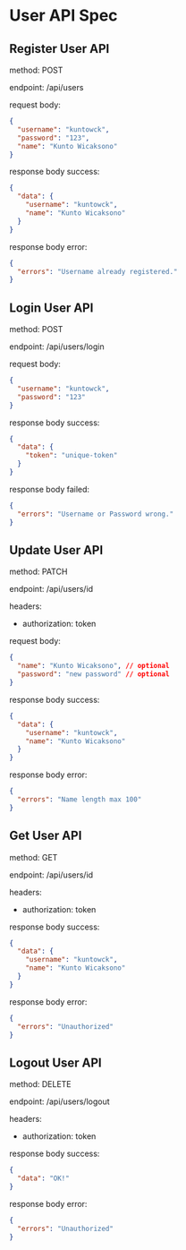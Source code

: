 # User API Spec

## Register User API

method: POST

endpoint: /api/users

request body:

```json
{
  "username": "kuntowck",
  "password": "123",
  "name": "Kunto Wicaksono"
}
```

response body success:

```json
{
  "data": {
    "username": "kuntowck",
    "name": "Kunto Wicaksono"
  }
}
```

response body error:

```json
{
  "errors": "Username already registered."
}
```

## Login User API

method: POST

endpoint: /api/users/login

request body:

```json
{
  "username": "kuntowck",
  "password": "123"
}
```

response body success:

```json
{
  "data": {
    "token": "unique-token"
  }
}
```

response body failed:

```json
{
  "errors": "Username or Password wrong."
}
```

## Update User API

method: PATCH

endpoint: /api/users/id

headers:

- authorization: token

request body:

```json
{
  "name": "Kunto Wicaksono", // optional
  "password": "new password" // optional
}
```

response body success:

```json
{
  "data": {
    "username": "kuntowck",
    "name": "Kunto Wicaksono"
  }
}
```

response body error:

```json
{
  "errors": "Name length max 100"
}
```

## Get User API

method: GET

endpoint: /api/users/id

headers:
- authorization: token

response body success:

```json
{
  "data": {
    "username": "kuntowck",
    "name": "Kunto Wicaksono"
  }
}
```

response body error:

```json
{
  "errors": "Unauthorized"
}
```

## Logout User API

method: DELETE

endpoint: /api/users/logout

headers:
- authorization: token

response body success:

```json
{
  "data": "OK!"
}
```

response body error:

```json
{
  "errors": "Unauthorized"
}
```
